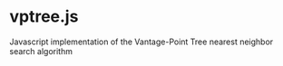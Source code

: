 vptree.js
=========

Javascript implementation of the Vantage-Point Tree nearest neighbor search algorithm
